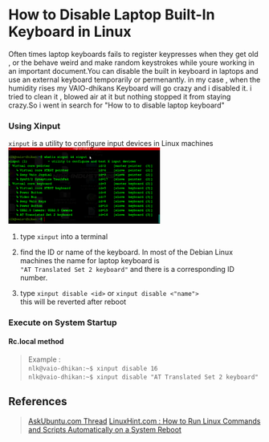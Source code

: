 # How to Disable Laptop Built-In Keyboard in Linux

Often times laptop keyboards fails to register keypresses when they get old , or the behave weird and make random keystrokes while youre working in an important document.You can disable the built in keyboard in laptops and use an external keyboard temporarily or permenantly. in my case , when the humidity rises my VAIO-dhikans Keyboard will go crazy and i disabled it. i tried to clean it , blowed air at it but nothing stopped it from staying crazy.So i went in search for "How to to disable laptop keyboard" 

###  Using Xinput
``xinput`` is a utility to configure input devices in Linux machines  
<img src="https://github.com/nlkguy/bash-scripts/blob/main/disable_laptop_keyboard/xinput.png" alt="Xinput" width="60%" height="60%">

1. type `xinput` into a terminal  

2. find the ID or name of the keyboard. In most of the Debian Linux machines the name for laptop keyboard is  
`"AT Translated Set 2 keyboard"` and there is a corresponding ID number. 

3. type `xinput disable <id>` or `xinput disable <"name">`  
this will be reverted after reboot 

### Execute on System Startup
#### Rc.local method


> Example :   
> ```nlk@vaio-dhikan:~$ xinput disable 16```   
> ```nlk@vaio-dhikan:~$ xinput disable "AT Translated Set 2 keyboard"```




## References

>[AskUbuntu.com Thread](https://askubuntu.com/questions/160945/is-there-a-way-to-disable-a-laptops-internal-keyboard)
>[LinuxHint.com : How to Run Linux Commands and Scripts Automatically on a System Reboot](https://linuxhint.com/run_linux_command_script_sys_reboot/)

